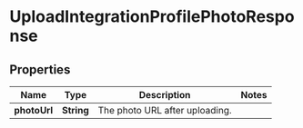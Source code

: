 
# UploadIntegrationProfilePhotoResponse

## Properties
Name | Type | Description | Notes
------------ | ------------- | ------------- | -------------
**photoUrl** | **String** | The photo URL after uploading. | 



